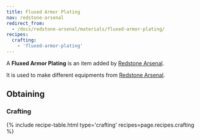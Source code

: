 ```yaml
---
title: Fluxed Armor Plating
nav: redstone-arsenal
redirect_from:
  - /docs/redstone-arsenal/materials/fluxed-armor-plating/
recipes:
  crafting:
    - 'fluxed-armor-plating'
---
```


A **Fluxed Armor Plating** is an item added by [Redstone Arsenal](/docs/redstone-arsenal/).

It is used to make different equipments from [Redstone Arsenal](/docs/redstone-arsenal/).

Obtaining
---------

### Crafting
{% include recipe-table.html type='crafting' recipes=page.recipes.crafting %}
